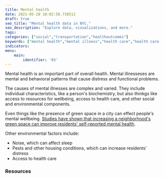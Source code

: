 ```yaml
---
title: Mental health
date: 2021-05-28 18:02:58.738512
draft: true
seo_title: "Mental health data in NYC."
seo_description: "Explore data, visualizations, and more."
tags: 
categories: ["social","transportation","healthoutcomes"]
keywords: ["mental health","mental illness","health care","health care access","health"]
indicators: 
menu:
    main:
        identifier: '03'
---
```


Mental health is an important part of overall health. Mental illnesseses are mental and behavioral patterns that cause distress and functional problems.

The causes of mental illnesses are complex and varied. They include individual characteristics, like a person's biochemistry, but also thinkgs like access to resources for wellbeing, access to health care, and other social and environmental components.

Even things like the presence of green space in a city can effect people's mental wellbeing. [Studies have shown that increasing a neighborhood's green space can improve residents' self-reported mental health](https://jamanetwork.com/journals/jamanetworkopen/fullarticle/2688343).

Other environmental factors include:
- Noise, which can affect sleep
- Pests and other housing conditions, which can increase residents' distress
- Access to health care

### Resources

